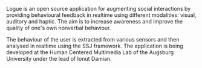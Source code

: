 Logue is an open source application for augmenting social interactions by providing behavioural feedback in realtime using different modalities: visual, auditory and haptic. The aim is to increase awareness and improve the quality of one's own nonverbal behaviour.
  
The behaviour of the user is extracted from various sensors and then analysed in realtime using the SSJ framework.
The application is being developed at the Human Centered Multimedia Lab of the Augsburg University under the lead of Ionut Damian.
